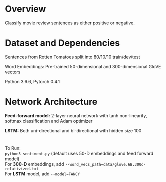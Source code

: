 # Overview
Classify movie review sentences as either positive or negative. 

# Dataset and Dependencies
Sentences from Rotten Tomatoes split into 80/10/10 train/dev/test

Word Embeddings: Pre-trained 50-dimensional and 300-dimensional GloVE vectors

Python 3.6.6, Pytorch 0.4.1

# Network Architecture
**Feed-forward model:** 2-layer neural network with tanh non-linearity, softmax classification and Adam optimizer

**LSTM:** Both uni-directional and bi-directional with hidden size 100

#
To Run: <br/>
```python3 sentiment.py``` (default uses 50-D embeddings and feed forward model) <br/>
For **300-D** embeddings, add ```--word_vecs_path=data/glove.6B.300d-relativized.txt``` <br/>
For **LSTM** model, add ```--model=FANCY```

